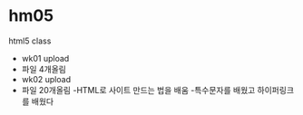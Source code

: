 # hm05
html5 class

- wk01 upload
- 파일 4개올림
- wk02 upload
- 파일 20개올림
-HTML로 사이트 만드는 법을 배움
-특수문자를 배웠고 하이퍼링크를 배웠다
